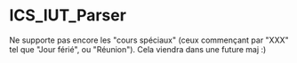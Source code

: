 # ICS_IUT_Parser

Ne supporte pas encore les "cours spéciaux" (ceux commençant par "XXX" tel que "Jour férié", ou "Réunion").
Cela viendra dans une future maj :)
